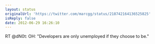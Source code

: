 ```yaml
---
layout: status
originalUrl: 'https://twitter.com/marcgg/status/218742164136525825'
isReply: false
date: 2012-06-29 16:26:10
---
```


RT @dN0t: OH: "Developers are only unemployed if they choose to be."
